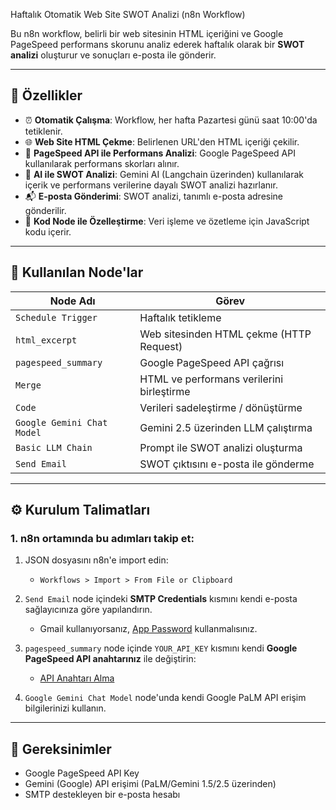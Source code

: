 Haftalık Otomatik Web Site SWOT Analizi (n8n Workflow)

Bu n8n workflow, belirli bir web sitesinin HTML içeriğini ve Google PageSpeed performans skorunu analiz ederek haftalık olarak bir **SWOT analizi** oluşturur ve sonuçları e-posta ile gönderir.

---

## 📌 Özellikler

- ⏰ **Otomatik Çalışma**: Workflow, her hafta Pazartesi günü saat 10:00'da tetiklenir.
- 🌐 **Web Site HTML Çekme**: Belirlenen URL'den HTML içeriği çekilir.
- 🚀 **PageSpeed API ile Performans Analizi**: Google PageSpeed API kullanılarak performans skorları alınır.
- 🧠 **AI ile SWOT Analizi**: Gemini AI (Langchain üzerinden) kullanılarak içerik ve performans verilerine dayalı SWOT analizi hazırlanır.
- 📬 **E-posta Gönderimi**: SWOT analizi, tanımlı e-posta adresine gönderilir.
- 🧪 **Kod Node ile Özelleştirme**: Veri işleme ve özetleme için JavaScript kodu içerir.

---

## 🧱 Kullanılan Node'lar

| Node Adı                | Görev                                   |
|--------------------------|------------------------------------------|
| `Schedule Trigger`       | Haftalık tetikleme                        |
| `html_excerpt`           | Web sitesinden HTML çekme (HTTP Request) |
| `pagespeed_summary`      | Google PageSpeed API çağrısı             |
| `Merge`                  | HTML ve performans verilerini birleştirme|
| `Code`                   | Verileri sadeleştirme / dönüştürme       |
| `Google Gemini Chat Model` | Gemini 2.5 üzerinden LLM çalıştırma    |
| `Basic LLM Chain`        | Prompt ile SWOT analizi oluşturma        |
| `Send Email`             | SWOT çıktısını e-posta ile gönderme      |

---

## ⚙️ Kurulum Talimatları

### 1. n8n ortamında bu adımları takip et:

1. JSON dosyasını n8n'e import edin:
   - `Workflows > Import > From File or Clipboard`

2. `Send Email` node içindeki **SMTP Credentials** kısmını kendi e-posta sağlayıcınıza göre yapılandırın.
   - Gmail kullanıyorsanız, [App Password](https://myaccount.google.com/apppasswords) kullanmalısınız.

3. `pagespeed_summary` node içinde `YOUR_API_KEY` kısmını kendi **Google PageSpeed API anahtarınız** ile değiştirin:
   - [API Anahtarı Alma](https://developers.google.com/speed/docs/insights/v5/get-started)

4. `Google Gemini Chat Model` node'unda kendi Google PaLM API erişim bilgilerinizi kullanın.

---

## 🔐 Gereksinimler

- Google PageSpeed API Key
- Gemini (Google) API erişimi (PaLM/Gemini 1.5/2.5 üzerinden)
- SMTP destekleyen bir e-posta hesabı




